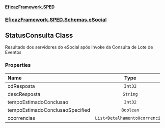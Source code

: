 #### [EficazFramework.SPED](EficazFrameworkSPED.md 'EficazFramework SPED')
### [EficazFramework.SPED.Schemas.eSocial](EficazFramework.SPED.Schemas.eSocial.md 'EficazFramework.SPED.Schemas.eSocial')

## StatusConsulta Class

Resultado dos servidores do eSocial após Invoke da Consulta de Lote de Eventos
### Properties

| Name | Type | |
| :--- | :---: | :--- |
| cdResposta | `Int32` |  |
| descResposta | `String` |  |
| tempoEstimadoConclusao | `Int32` |  |
| tempoEstimadoConclusaoSpecified | `Boolean` |  |
| ocorrencias | `List<DetalhamentoOcorrencia>` |  |
